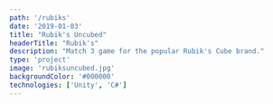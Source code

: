 ```yaml
---
path: '/rubiks'
date: '2019-01-03'
title: "Rubik's Uncubed"
headerTitle: "Rubik's"
description: "Match 3 game for the popular Rubik's Cube brand."
type: 'project'
image: 'rubiksuncubed.jpg'
backgroundColor: '#000000'
technologies: ['Unity', 'C#']
---
```

